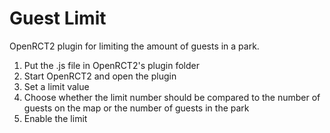 # Guest Limit
OpenRCT2 plugin for limiting the amount of guests in a park.

<ol>
<li>Put the .js file in OpenRCT2's plugin folder</li>
<li>Start OpenRCT2 and open the plugin</li>
<li>Set a limit value</li>
<li>Choose whether the limit number should be compared to the number of guests on the map or the number of guests in the park</li>
<li>Enable the limit</li>
</ol>
